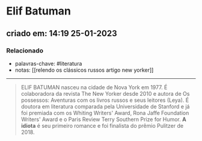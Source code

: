 # Elif Batuman
## criado em: 14:19 25-01-2023

### Relacionado
- palavras-chave: #literatura 
- notas: [[relendo os clássicos russos artigo new yorker]]
---
>ELIF BATUMAN nasceu na cidade de Nova York em 1977. É colaboradora da revista The New Yorker desde 2010 e autora de Os possessos: Aventuras com os livros russos e seus leitores (Leya). É doutora em literatura comparada pela Universidade de Stanford e já foi premiada com os Whiting Writers' Award, Rona Jaffe Foundation Writers' Award e o Paris Review Terry Southern Prize for Humor. **A idiota** é seu primeiro romance e foi finalista do prêmio Pulitzer de 2018.